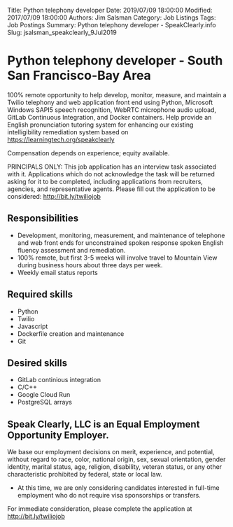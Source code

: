 Title: Python telephony developer
Date: 2019/07/09 18:00:00
Modified: 2017/07/09 18:00:00
Authors: Jim Salsman
Category: Job Listings
Tags: Job Postings
Summary: Python telephony developer - SpeakClearly.info
Slug: jsalsman_speakclearly_9Jul2019

# Python telephony developer - South San Francisco-Bay Area

100% remote opportunity to help develop, monitor, measure, 
and maintain a Twilio telephony and web application front end 
using Python, Microsoft Windows SAPI5 speech recognition, 
WebRTC microphone audio upload, GitLab Continuous Integration, 
and Docker containers. Help provide an English pronunciation 
tutoring system for enhancing our existing intelligibility 
remediation system based on https://learningtech.org/speakclearly

Compensation depends on experience; equity available.

PRINCIPALS ONLY: This job application has an interview task 
associated with it. Applications which do not acknowledge 
the task will be returned asking for it to be completed, 
including applications from recruiters, agencies, and 
representative agents. Please fill out the application to be 
considered: http://bit.ly/twiliojob

## Responsibilities

*  Development, monitoring, measurement, and maintenance of 
telephone and web front ends for unconstrained spoken 
response spoken English fluency assessment and remediation.
*  100% remote, but first 3-5 weeks will involve travel to 
Mountain View during business hours about three days per week.
*  Weekly email status reports

## Required skills

*  Python
*  Twilio
*  Javascript
*  Dockerfile creation and maintenance
*  Git

## Desired skills

*  GitLab continious integration
*  C/C++
*  Google Cloud Run
*  PostgreSQL arrays

## Speak Clearly, LLC is an Equal Employment Opportunity Employer. 

We base our employment decisions on merit, experience, and potential, 
without regard to race, color, national origin, sex, sexual 
orientation, gender identity, marital status, age, religion, 
disability, veteran status, or any other characteristic prohibited 
by federal, state or local law.

*  At this time, we are only considering candidates interested in 
full-time employment who do not require visa sponsorships or transfers.

For immediate consideration, please complete the application at
http://bit.ly/twiliojob

